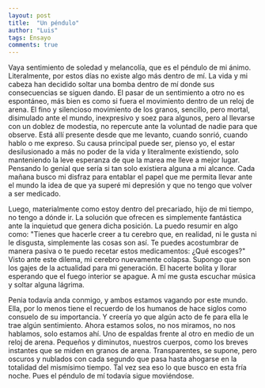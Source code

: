 ```yaml
---
layout: post
title:  "Un péndulo"
author: "Luis"
tags: Ensayo
comments: true
---
```

Vaya sentimiento de soledad y melancolía, que es el péndulo de mi ánimo. Literalmente, por estos días no existe algo más dentro de mí. La vida y mi cabeza han decidido soltar una bomba dentro de mí donde sus consecuencias se siguen dando. El pasar de un sentimiento a otro no es espontáneo, más bien es como si fuera el movimiento dentro de un reloj de arena. El fino y silencioso movimiento de los granos, sencillo, pero mortal, disimulado ante el mundo, inexpresivo y soez para algunos, pero al llevarse con un doblez de modestia, no repercute ante la voluntad de nadie para que observe. Está allí presente desde que me levanto, cuando sonrió, cuando hablo o me expreso.  Su causa principal puede ser, pienso yo, el estar desilusionado a más no poder de la vida y literalmente existiendo, solo manteniendo la leve esperanza de que la marea me lleve a mejor lugar. Pensando lo genial que sería si tan solo existiera alguna a mi alcance. Cada mañana busco mi disfraz para entablar el papel que me permita llevar ante el mundo la idea de que ya superé mi depresión y que no tengo que volver a ser medicado.

Luego, materialmente como estoy dentro del precariado, hijo de mi tiempo, no tengo a dónde ir. La solución que ofrecen es simplemente fantástica ante la inquietud que genera dicha posición. La puedo resumir en algo como: "Tienes que hacerle creer a tu cerebro que, en realidad, ni le gusta ni le disgusta, simplemente las cosas son así. Te puedes acostumbrar de manera pasiva o te puedo recetar estos medicamentos: ¿Qué escoges?" Visto ante este dilema, mi cerebro nuevamente colapsa. Supongo que son los gajes de la actualidad para mi generación. El hacerte bolita y llorar esperando que el fuego interior se apague. A mí me gusta escuchar música y soltar alguna lágrima.  

 Penia todavía anda conmigo, y ambos estamos vagando por este mundo. Ella, por lo menos tiene el recuerdo de los humanos de hace siglos como consuelo de su importancia. Y creería yo que algún acto de fe para ella le trae algún sentimiento. Ahora estamos solos, no nos miramos, no nos hablamos, solo estamos ahí. Uno de espaldas frente al otro en medio de un reloj de arena. Pequeños y diminutos, nuestros cuerpos, como los breves instantes que se miden en granos de arena. Transparentes, se supone, pero oscuros y nublados con cada segundo que pasa hasta ahogarse en la totalidad del mismísimo tiempo. Tal vez sea eso lo que busco en esta fría noche. Pues el péndulo de mí todavía sigue moviéndose. 
